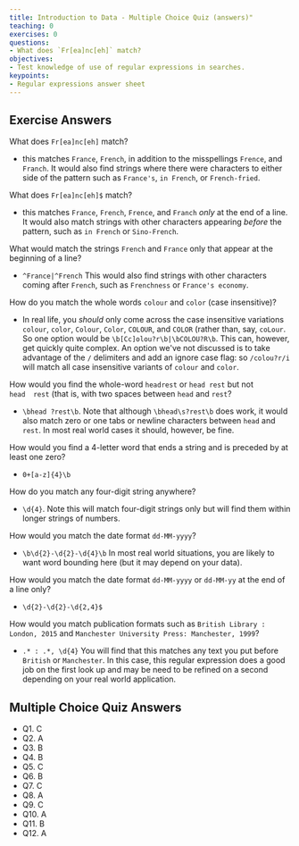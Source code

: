 ```yaml
---
title: Introduction to Data - Multiple Choice Quiz (answers)"
teaching: 0
exercises: 0
questions:
- What does `Fr[ea]nc[eh]` match?
objectives:
- Test knowledge of use of regular expressions in searches.
keypoints:
- Regular expressions answer sheet
---
```


## Exercise Answers

What does `Fr[ea]nc[eh]` match?

- this matches `France`, `French`, in addition to the misspellings `Frence`, and `Franch`. It would also find strings where there were characters to either side of the pattern such as `France's`, `in French`, or `French-fried`.

What does `Fr[ea]nc[eh]$` match?

- this matches `France`, `French`, `Frence`, and `Franch` _only_ at the end of a line. It would also match strings with other characters appearing _before_ the pattern, such as `in French` or `Sino-French`.

What would match the strings `French` and `France` only that appear at the beginning of a line?

- `^France|^French` This would also find strings with other characters coming after `French`, such as `Frenchness` or `France's economy`.

How do you match the whole words `colour` and `color` (case insensitive)?

- In real life, you *should* only come across the case insensitive variations `colour`, `color`, `Colour`, `Color`, `COLOUR`, and `COLOR` (rather than, say, `coLour`. So one option would be `\b[Cc]olou?r\b|\bCOLOU?R\b`. This can, however, get quickly quite complex. An option we've not discussed is to take advantage of the `/` delimiters and add an ignore case flag: so `/colou?r/i` will match all case insensitive variants of `colour` and `color`.

How would you find the whole-word `headrest` or `head rest` but not <code>head&nbsp;&nbsp;rest</code> (that is, with two spaces between `head` and `rest`?

- `\bhead ?rest\b`. Note that although `\bhead\s?rest\b` does work, it would also match zero or one tabs or newline characters between `head` and `rest`. In most real world cases it should, however, be fine.

How would you find a 4-letter word that ends a string and is preceded by at least one zero?

- `0+[a-z]{4}\b`

How do you match any four-digit string anywhere?

- `\d{4}`. Note this will match four-digit strings only but will find them within longer strings of numbers.

How would you match the date format `dd-MM-yyyy`?

- `\b\d{2}-\d{2}-\d{4}\b` In most real world situations, you are likely to want word bounding here (but it may depend on your data).

How would you match the date format `dd-MM-yyyy` or `dd-MM-yy` at the end of a line only?

- `\d{2}-\d{2}-\d{2,4}$`

How would you match publication formats such as `British Library : London, 2015` and `Manchester University Press: Manchester, 1999`?

- `.* : .*, \d{4}` You will find that this matches any text you put before `British` or `Manchester`. In this case, this regular expression does a good job on the first look up and may be need to be refined on a second depending on your real world application.

## Multiple Choice Quiz Answers

- Q1. C
- Q2. A
- Q3. B
- Q4. B
- Q5. C
- Q6. B
- Q7. C
- Q8. A
- Q9. C
- Q10. A
- Q11. B
- Q12. A
